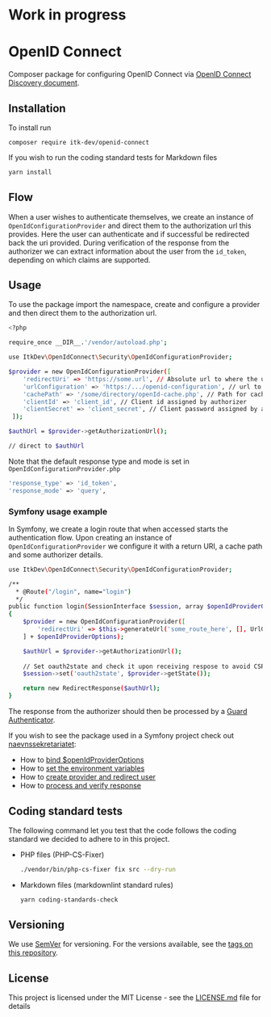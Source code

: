 # Work in progress

# OpenID Connect

Composer package for configuring OpenID Connect via
[OpenID Connect Discovery document](https://openid.net/specs/openid-connect-discovery-1_0.html).

## Installation

To install run

```shell
composer require itk-dev/openid-connect
```

If you wish to run the coding standard tests for Markdown files

```sh
yarn install
```

## Flow

When a user wishes to authenticate themselves, we create an instance of
`OpenIdConfigurationProvider` and direct them to the authorization url this provides.
Here the user can authenticate and if successful be redirected back the uri provided.
During verification of the response from the authorizer we can extract
information about the user from the `id_token`, depending on which claims are supported.

## Usage

To use the package import the namespace, create and configure
a provider and then direct them to the authorization url.

```sh
<?php

require_once __DIR__.'/vendor/autoload.php';

use ItkDev\OpenIdConnect\Security\OpenIdConfigurationProvider;

$provider = new OpenIdConfigurationProvider([
    'redirectUri' => 'https://some.url', // Absolute url to where the user is redirected after a successful login            
    'urlConfiguration' => 'https:/.../openid-configuration', // url to OpenId Discovery document
    'cachePath' => '/some/directory/openId-cache.php', // Path for caching above discovery document
    'clientId' => 'client_id', // Client id assigned by authorizer
    'clientSecret' => 'client_secret', // Client password assigned by authorizer
 ]);

$authUrl = $provider->getAuthorizationUrl();

// direct to $authUrl
```

Note that the default response type and mode
is set in ```OpenIdConfigurationProvider.php```

```sh
'response_type' => 'id_token',
'response_mode' => 'query',
```

### Symfony usage example

In Symfony, we create a login route that when accessed starts
the authentication flow. Upon creating an instance of
`OpenIdConfigurationProvider` we configure it with a return URI,
a cache path and some authorizer details.

```sh
use ItkDev\OpenIdConnect\Security\OpenIdConfigurationProvider;

/**
  * @Route("/login", name="login")
  */
public function login(SessionInterface $session, array $openIdProviderOptions = []): Response
{
    $provider = new OpenIdConfigurationProvider([
        'redirectUri' => $this->generateUrl('some_route_here', [], UrlGeneratorInterface::ABSOLUTE_URL),
    ] + $openIdProviderOptions);

    $authUrl = $provider->getAuthorizationUrl();
    
    // Set oauth2state and check it upon receiving respose to avoid CSRF
    $session->set('oauth2state', $provider->getState());

    return new RedirectResponse($authUrl);
}
```

The response from the authorizer should then be processed by a
[Guard Authenticator](https://symfony.com/doc/current/security/guard_authentication.html).

If you wish to see the package used in a Symfony project
check out [naevnssekretariatet](https://github.com/itk-dev/naevnssekretariatet):

* How to [bind $openIdProviderOptions](https://github.com/itk-dev/naevnssekretariatet/blob/develop/config/services.yaml)
* How to [set the environment variables](https://github.com/itk-dev/naevnssekretariatet/blob/develop/.env)
* How to [create provider and redirect user](https://github.com/itk-dev/naevnssekretariatet/blob/develop/src/Controller/DefaultController.php)
* How to [process and verify response](https://github.com/itk-dev/naevnssekretariatet/blob/develop/src/Security/OpenIdLoginAuthenticator.php)

## Coding standard tests

The following command let you test that the code follows
the coding standard we decided to adhere to in this project.

* PHP files (PHP-CS-Fixer)

    ```sh
    ./vendor/bin/php-cs-fixer fix src --dry-run
    ```

* Markdown files (markdownlint standard rules)
  
    ```sh
    yarn coding-standards-check
    ```

## Versioning

We use [SemVer](http://semver.org/) for versioning.
For the versions available, see the
[tags on this repository](https://github.com/itk-dev/openid-connect/tags).

## License

This project is licensed under the MIT License - see the
[LICENSE.md](LICENSE.md) file for details
